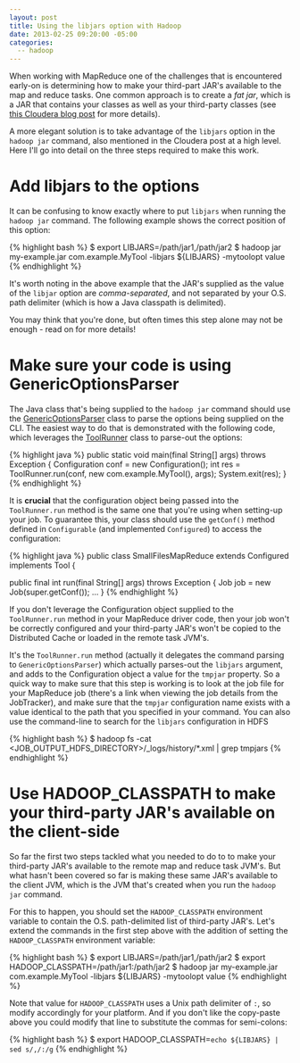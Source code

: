 ```yaml
---
layout: post
title: Using the libjars option with Hadoop
date: 2013-02-25 09:20:00 -05:00
categories:
  -- hadoop
---
```


When working with MapReduce one of the challenges that is encountered early-on is determining
how to make your third-part JAR's available to the map and reduce tasks. One common approach is to
create a _fat jar_, which is a JAR that contains your classes as well as your
third-party classes (see [this Cloudera blog post](http://blog.cloudera.com/blog/2011/01/how-to-include-third-party-libraries-in-your-map-reduce-job/)
for more details).

A more elegant solution is to take advantage of the `libjars` option in the `hadoop jar` command,
also mentioned in the Cloudera post at a high level.
Here I'll go into detail on the three steps required to make this work.

# Add libjars to the options

It can be confusing to know exactly where to put `libjars` when running the `hadoop jar` command.
The following example shows the correct position of this option:

{% highlight bash %}
$ export LIBJARS=/path/jar1,/path/jar2
$ hadoop jar my-example.jar com.example.MyTool -libjars ${LIBJARS} -mytoolopt value
{% endhighlight %}

It's worth noting in the above example that the JAR's supplied as the value of the `libjar` option
are *comma-separated*, and not separated by your O.S. path delimiter (which is how a Java
classpath is delimited).

You may think that you're done, but often times this step alone may not be enough - read on for more details!

# Make sure your code is using GenericOptionsParser

The Java class that's being supplied to the `hadoop jar` command should use the
[GenericOptionsParser](http://hadoop.apache.org/docs/stable/api/org/apache/hadoop/util/GenericOptionsParser.html)
class to parse the options being supplied on the CLI.
The easiest way to do that is demonstrated with the following code, which leverages the
[ToolRunner](http://hadoop.apache.org/docs/stable/api/org/apache/hadoop/util/ToolRunner.html)
class to parse-out the options:

{% highlight java %}
public static void main(final String[] args) throws Exception {
  Configuration conf = new Configuration();
  int res = ToolRunner.run(conf, new com.example.MyTool(), args);
  System.exit(res);
}
{% endhighlight %}

It is **crucial** that the configuration object being passed into the `ToolRunner.run` method
is the same one that you're using when setting-up your job. To guarantee this, your class should
use the `getConf()` method defined in `Configurable` (and implemented `Configured`)
to access the configuration:

{% highlight java %}
public class SmallFilesMapReduce extends Configured implements Tool {

  public final int run(final String[] args) throws Exception {
        Job job = new Job(super.getConf());
        ...
  }
{% endhighlight %}

If you don't leverage the Configuration object supplied to the `ToolRunner.run` method in your
MapReduce driver code, then your job won't be correctly configured and your third-party
JAR's won't be copied to the Distributed Cache or loaded in the remote task JVM's.

It's the `ToolRunner.run` method (actually it delegates the command parsing to `GenericOptionsParser`)
which actually parses-out the `libjars` argument, and adds to the Configuration object  a value for
the `tmpjar` property. So a quick way to make sure that this step is working is to look at the job file for
your MapReduce job (there's a link when viewing the job details from the JobTracker), and make sure
that the `tmpjar` configuration name exists with a value identical to the path that you specified in
your command.  You can also use the command-line to search for the `libjars` configuration in HDFS

{% highlight bash %}
$ hadoop fs -cat <JOB_OUTPUT_HDFS_DIRECTORY>/_logs/history/*.xml | grep tmpjars
{% endhighlight %}

# Use HADOOP_CLASSPATH to make your third-party JAR's available on the client-side

So far the first two steps tackled what you needed to do to to make your third-party JAR's available to
the remote map and reduce task JVM's. But what hasn't been covered so far is making these same JAR's
available to the client JVM, which is the JVM that's created when you run the `hadoop jar` command.

For this to happen, you should set the `HADOOP_CLASSPATH` environment variable to contain the
O.S. path-delimited list of third-party JAR's. Let's extend the commands in the first step above
with the addition of setting the `HADOOP_CLASSPATH` environment variable:

{% highlight bash %}
$ export LIBJARS=/path/jar1,/path/jar2
$ export HADOOP_CLASSPATH=/path/jar1:/path/jar2
$ hadoop jar my-example.jar com.example.MyTool -libjars ${LIBJARS} -mytoolopt value
{% endhighlight %}

Note that value for `HADOOP_CLASSPATH` uses a Unix path delimiter of `:`, so modify
accordingly for your platform. And if you don't like the copy-paste above you could modify
that line to substitute the commas for semi-colons:

{% highlight bash %}
$ export HADOOP_CLASSPATH=`echo ${LIBJARS} | sed s/,/:/g`
{% endhighlight %}

